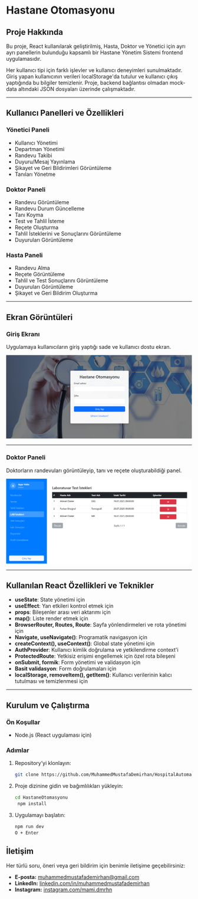# Hastane Otomasyonu

## Proje Hakkında  
Bu proje, React kullanılarak geliştirilmiş, Hasta, Doktor ve Yönetici için ayrı ayrı panellerin bulunduğu kapsamlı bir Hastane Yönetim Sistemi frontend uygulamasıdır.

Her kullanıcı tipi için farklı işlevler ve kullanıcı deneyimleri sunulmaktadır. Giriş yapan kullanıcının verileri localStorage'da tutulur ve kullanıcı çıkış yaptığında bu bilgiler temizlenir. Proje, backend bağlantısı olmadan mock-data altındaki JSON dosyaları üzerinde çalışmaktadır.

---

## Kullanıcı Panelleri ve Özellikleri

### Yönetici Paneli  
- Kullanıcı Yönetimi  
- Departman Yönetimi  
- Randevu Takibi  
- Duyuru/Mesaj Yayınlama  
- Şikayet ve Geri Bildirimleri Görüntüleme  
- Tanıları Yönetme  

### Doktor Paneli  
- Randevu Görüntüleme  
- Randevu Durum Güncelleme  
- Tanı Koyma  
- Test ve Tahlil İsteme  
- Reçete Oluşturma  
- Tahlil İsteklerini ve Sonuçlarını Görüntüleme  
- Duyuruları Görüntüleme  

### Hasta Paneli  
- Randevu Alma  
- Reçete Görüntüleme  
- Tahlil ve Test Sonuçlarını Görüntüleme  
- Duyuruları Görüntüleme  
- Şikayet ve Geri Bildirim Oluşturma  

---

## Ekran Görüntüleri

### Giriş Ekranı  
Uygulamaya kullanıcıların giriş yaptığı sade ve kullanıcı dostu ekran.

![Giriş Ekranı](/images/girispanel.png)

---

### Doktor Paneli  
Doktorların randevuları görüntüleyip, tanı ve reçete oluşturabildiği panel.

![Doktor Paneli](/images/doktorpanel.png)

---

## Kullanılan React Özellikleri ve Teknikler

- **useState**: State yönetimi için  
- **useEffect**: Yan etkileri kontrol etmek için  
- **props**: Bileşenler arası veri aktarımı için  
- **map()**: Liste render etmek için  
- **BrowserRouter, Routes, Route**: Sayfa yönlendirmeleri ve rota yönetimi için  
- **Navigate, useNavigate()**: Programatik navigasyon için  
- **createContext(), useContext()**: Global state yönetimi için  
- **AuthProvider**: Kullanıcı kimlik doğrulama ve yetkilendirme context'i  
- **ProtectedRoute**: Yetkisiz erişimi engellemek için özel rota bileşeni  
- **onSubmit, formik**: Form yönetimi ve validasyon için  
- **Basit validasyon**: Form doğrulamaları için  
- **localStorage, removeItem(), getItem()**: Kullanıcı verilerinin kalıcı tutulması ve temizlenmesi için  

---

## Kurulum ve Çalıştırma

### Ön Koşullar  
- Node.js (React uygulaması için)  

### Adımlar  

1. Repository’yi klonlayın:
   ```bash
   git clone https://github.com/MuhammedMustafaDemirhan/HospitalAutomation.git
   
2. Proje dizinine gidin ve bağımlılıkları yükleyin:
   ```bash
   cd HastaneOtomasyonu
    npm install

3. Uygulamayı başlatın:
   ```bash
   npm run dev
   O + Enter

## İletişim

Her türlü soru, öneri veya geri bildirim için benimle iletişime geçebilirsiniz:

- **E-posta:** [muhammedmustafademirhan@gmail.com](mailto:muhammedmustafademirhan@gmail.com)
- **LinkedIn:** [linkedin.com/in/muhammedmustafademirhan](https://www.linkedin.com/in/muhammedmustafademirhan/)  
- **Instagram:** [instagram.com/mami.dmrhn](https://www.instagram.com/mami.dmrhn/)

